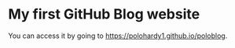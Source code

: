# My first GitHub Blog website

You can access it by going to https://polohardy1.github.io/poloblog.
